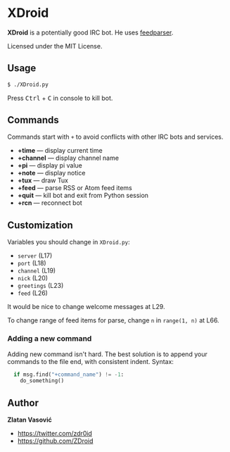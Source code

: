 # XDroid

**XDroid** is a potentially good IRC bot. He uses
[feedparser](http://code.google.com/p/feedparser/).

Licensed under the MIT License.

## Usage

```bash
$ ./XDroid.py
```

Press <kbd>Ctrl</kbd> + <kbd>C</kbd> in console to kill bot.

## Commands

Commands start with `+` to avoid conflicts with other IRC bots and services.

* **+time** — display current time
* **+channel** — display channel name
* **+pi** — display pi value
* **+note** — display notice
* **+tux** — draw Tux
* **+feed** — parse RSS or Atom feed items
* **+quit** — kill bot and exit from Python session
* **+rcn** — reconnect bot

## Customization

Variables you should change in `XDroid.py`:

* `server` (L17)
* `port` (L18)
* `channel` (L19)
* `nick` (L20)
* `greetings` (L23)
* `feed` (L26)

It would be nice to change welcome messages at L29.

To change range of feed items for parse, change `n` in `range(1, n)` at L66.

### Adding a new command

Adding new command isn't hard. The best solution is to append your commands to
the file end, with consistent indent. Syntax:

```python
  if msg.find("+command_name") != -1:
    do_something()
```

## Author

**Zlatan Vasović**

* <https://twitter.com/zdr0id>
* <https://github.com/ZDroid>